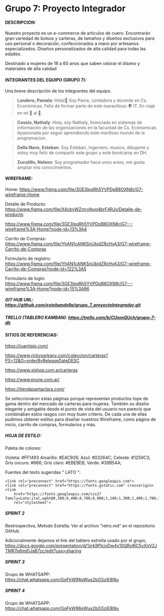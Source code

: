 # Grupo 7: Proyecto Integrador


#### DESCRIPCION:

Nuestro proyecto es un e-commerce de artículos de cuero. Encontrarán gran variedad de bolsos y carteras, de tamaños y diseños exclusivos para uso personal o decoración, confeccionados a mano por artesanos especializados. Diseños personalizados de alta calidad para todas las edades.

Destinado a mujeres de 18 a 60 anos que saben valorar el diseno y materiales de alta calidad

#### INTEGRANTES DEL EQUIPO (GRUPO 7):

Una breve descripción de los integrantes del equipo.

>**Londero, Pamela**: 
>Hola!👋 Soy Pame, contadora y docente en Cs. Económicas. Feliz de formar parte de este maravilloso 🌍 IT. En viaje en mi 🚀 al 💫.

>**Cossio, Nathaly**: Hola, soy Nathaly, licenciada en sistemas de informaciòn de las organizaciones en la facuntad de Cs. Ecònomicas. Apasionada por seguir aprendiendo este marilloso mundo de la programacion.

>**Della Nave, Esteban**:
>Soy Esteban, Ingeniero, musico, dibujante y estoy muy feliz de compartir este grupo y este bootcamp en DH.

>**Zucolillo, Nelson**:
>Soy programador hace unos anios, me gusta ampliar mis conocimientos.

#### WIREFRAME:

Home:
https://www.figma.com/file/3GE3lpqRh5YVPDpB8OXN8r/G7-wireframe-Home

Detalle de Producto:
https://www.figma.com/file/X4cbyWZmrylbyp4brF4RJy/Detalle-de-producto

https://www.figma.com/file/3GE3lpqRh5YVPDpB8OXN8r/G7---wireframe%3A-Home?node-id=13%3A4

Carrito de Compras:
https://www.figma.com/file/YhAN1cANKSnUbidZRcHyA3/G7-wireframe-Carrito-de-Compras

Formulario de registro:
https://www.figma.com/file/YhAN1cANKSnUbidZRcHyA3/G7-wireframe-Carrito-de-Compras?node-id=122%3A5

Formulario de login:
https://www.figma.com/file/3GE3lpqRh5YVPDpB8OXN8r/G7---wireframe%3A-Home?node-id=15%3A96


##### GIT HUB URL: https://github.com/estebandella/grupo_7_proyectoIntegrador.git

##### TRELLO (TABLERO KAMBAN):  https://trello.com/b/CUomQUch/grupo-7-dh

#### SITIOS DE REFERENCIAS:

https://juanitajo.com/

https://www.rickysarkany.com/coleccion/carteras?PS=12&O=orderByReleaseDateDESC

https://www.xlshop.com.ar/carteras

https://www.prune.com.ar/

https://tiendasantaclara.com/

Se seleccionaron estas páginas porque representan productos tope de gama dentro del mercado de carteras para mujeres.
También su diseño elegante y amigable desde el punto de vista del usuario nos pareció que combinaban estos rasgos con muy buen criterio.
De cada una de ellas pudimos obtener estilos para diseñar nuestros Wireframe, como página de inicio, carrito de compras, formularios y más.


##### HOJA DE ESTILO:

Paleta de colores:

Violeta: #FF1493
Amarillo: #EAC926;
Azul: #03264C;
Celeste: #1259C3;
Gris oscuro: #666;
Gris claro: #EBEBEB;
Verde: #39B54A;

 Fuentes del texto sugeridas " LATO ":

    <link rel="preconnect" href="https://fonts.googleapis.com">
    <link rel="preconnect" href="https://fonts.gstatic.com" crossorigin>
    <link
        href="https://fonts.googleapis.com/css2?family=Lato:ital,wght@0,300;0,400;0,700;0,900;1,100;1,300;1,400;1,700;1,900&display=swap"
        rel="stylesheet">


##### SPRINT 2

Restrospectiva, Metodo Estrella:
Ver el archivo "retro.md" en el repositorio GitHub.

Adicionalmente dejamos el link del tablero estrella usado por el grupo,
https://docs.google.com/presentation/d/1zrk9PIcjxDw4x1SQRy8lC5vXnV2JTMR7p6mjDJaB7zc/edit?usp=sharing

##### SPRINT 3

Grupo de WHATSAPP:
https://chat.whatsapp.com/GqFkW96qWux2bGSzjE8I9u


##### SPRINT 4

Grupo de WHATSAPP:
https://chat.whatsapp.com/GqFkW96qWux2bGSzjE8I9u

